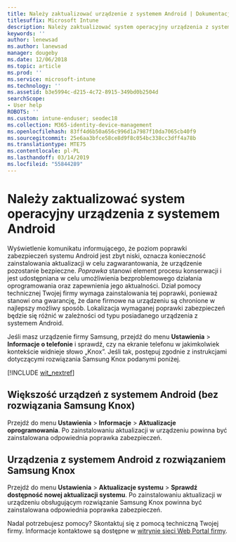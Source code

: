 ```yaml
---
title: Należy zaktualizować urządzenie z systemem Android | Dokumentacja firmy Microsoft
titlesuffix: Microsoft Intune
description: Należy zaktualizować system operacyjny urządzenia z systemem Android.
keywords: ''
author: lenewsad
ms.author: lanewsad
manager: dougeby
ms.date: 12/06/2018
ms.topic: article
ms.prod: ''
ms.service: microsoft-intune
ms.technology: ''
ms.assetid: b3e5994c-d215-4c72-8915-349bd0b2504d
searchScope:
- User help
ROBOTS: ''
ms.custom: intune-enduser; seodec18
ms.collection: M365-identity-device-management
ms.openlocfilehash: 83ff4d6b50a656c996d1a7987f10da7065cb40f9
ms.sourcegitcommit: 25e6aa3bfce58ce8d9f8c054bc338cc3dff4a78b
ms.translationtype: MTE75
ms.contentlocale: pl-PL
ms.lasthandoff: 03/14/2019
ms.locfileid: "55844289"
---
```

# <a name="you-need-to-update-your-android-devices-operating-system"></a>Należy zaktualizować system operacyjny urządzenia z systemem Android

Wyświetlenie komunikatu informującego, że poziom poprawki zabezpieczeń systemu Android jest zbyt niski, oznacza konieczność zainstalowania aktualizacji w celu zagwarantowania, że urządzenie pozostanie bezpieczne. _Poprawka_ stanowi element procesu konserwacji i jest udostępniana w celu umożliwienia bezproblemowego działania oprogramowania oraz zapewnienia jego aktualności. Dział pomocy technicznej Twojej firmy wymaga zainstalowania tej poprawki, ponieważ stanowi ona gwarancję, że dane firmowe na urządzeniu są chronione w najlepszy możliwy sposób. Lokalizacja wymaganej poprawki zabezpieczeń będzie się różnić w zależności od typu posiadanego urządzenia z systemem Android.

Jeśli masz urządzenie firmy Samsung, przejdź do menu **Ustawienia** > **Informacje o telefonie** i sprawdź, czy na ekranie telefonu w jakimkolwiek kontekście widnieje słowo „Knox”. Jeśli tak, postępuj zgodnie z instrukcjami dotyczącymi rozwiązania Samsung Knox podanymi poniżej.

[!INCLUDE [wit_nextref](includes/end-user-os-update-guidance.md)]

## <a name="for-most-android-devices-non-samsung-knox"></a>Większość urządzeń z systemem Android (bez rozwiązania Samsung Knox)

Przejdź do menu **Ustawienia** > **Informacje** > **Aktualizacje oprogramowania**. Po zainstalowaniu aktualizacji w urządzeniu powinna być zainstalowana odpowiednia poprawka zabezpieczeń.

## <a name="for-samsung-knox-android-devices"></a>Urządzenia z systemem Android z rozwiązaniem Samsung Knox

Przejdź do menu **Ustawienia** > **Aktualizacje systemu** > **Sprawdź dostępność nowej aktualizacji systemu**. Po zainstalowaniu aktualizacji w urządzeniu obsługującym rozwiązanie Samsung Knox powinna być zainstalowana odpowiednia poprawka zabezpieczeń.



Nadal potrzebujesz pomocy? Skontaktuj się z pomocą techniczną Twojej firmy. Informacje kontaktowe są dostępne w [witrynie sieci Web Portal firmy](https://go.microsoft.com/fwlink/?linkid=2010980).
